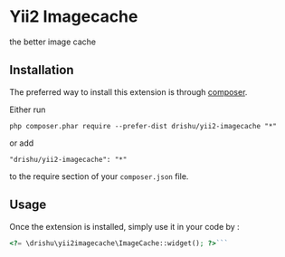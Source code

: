 Yii2 Imagecache
===============
the better image cache

Installation
------------

The preferred way to install this extension is through [composer](http://getcomposer.org/download/).

Either run

```
php composer.phar require --prefer-dist drishu/yii2-imagecache "*"
```

or add

```
"drishu/yii2-imagecache": "*"
```

to the require section of your `composer.json` file.


Usage
-----

Once the extension is installed, simply use it in your code by  :

```php
<?= \drishu\yii2imagecache\ImageCache::widget(); ?>```